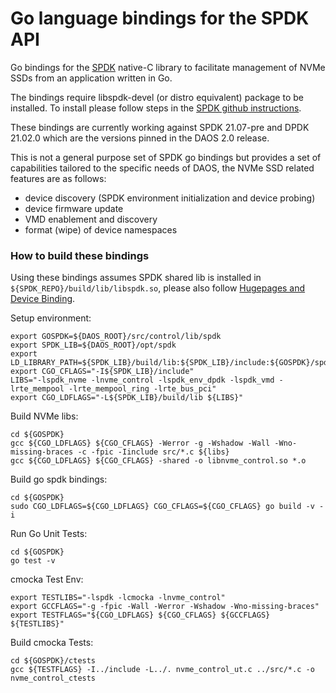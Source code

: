 # Go language bindings for the SPDK API

Go bindings for the [SPDK](https://github.com/spdk/spdk) native-C library
to facilitate management of NVMe SSDs from an application written in Go.

The bindings require libspdk-devel (or distro equivalent) package to be
installed.
To install please follow steps in the
[SPDK github instructions](https://github.com/spdk/spdk).

These bindings are currently working against SPDK 21.07-pre and DPDK 21.02.0
which are the versions pinned in the DAOS 2.0 release.

This is not a general purpose set of SPDK go bindings but provides a set of
capabilities tailored to the specific needs of DAOS, the NVMe SSD related
features are as follows:

* device discovery (SPDK environment initialization and device probing)
* device firmware update
* VMD enablement and discovery
* format (wipe) of device namespaces

### How to build these bindings

Using these bindings assumes SPDK shared lib is installed in
`${SPDK_REPO}/build/lib/libspdk.so`, please also follow
[Hugepages and Device Binding](https://github.com/spdk/spdk#hugepages-and-device-binding).

Setup environment:

    export GOSPDK=${DAOS_ROOT}/src/control/lib/spdk
    export SPDK_LIB=${DAOS_ROOT}/opt/spdk
    export LD_LIBRARY_PATH=${SPDK_LIB}/build/lib:${SPDK_LIB}/include:${GOSPDK}/spdk:${LD_LIBRARY_PATH}
    export CGO_CFLAGS="-I${SPDK_LIB}/include"
    LIBS="-lspdk_nvme -lnvme_control -lspdk_env_dpdk -lspdk_vmd -lrte_mempool -lrte_mempool_ring -lrte_bus_pci"
    export CGO_LDFLAGS="-L${SPDK_LIB}/build/lib ${LIBS}"

Build NVMe libs:

    cd ${GOSPDK}
    gcc ${CGO_LDFLAGS} ${CGO_CFLAGS} -Werror -g -Wshadow -Wall -Wno-missing-braces -c -fpic -Iinclude src/*.c ${libs}
    gcc ${CGO_LDFLAGS} ${CGO_CFLAGS} -shared -o libnvme_control.so *.o

Build go spdk bindings:

    cd ${GOSPDK}
    sudo CGO_LDFLAGS=${CGO_LDFLAGS} CGO_CFLAGS=${CGO_CFLAGS} go build -v -i

Run Go Unit Tests:

    cd ${GOSPDK}
    go test -v

cmocka Test Env:

    export TESTLIBS="-lspdk -lcmocka -lnvme_control"
    export GCCFLAGS="-g -fpic -Wall -Werror -Wshadow -Wno-missing-braces"
    export TESTFLAGS="${CGO_LDFLAGS} ${CGO_CFLAGS} ${GCCFLAGS} ${TESTLIBS}"

Build cmocka Tests:

    cd ${GOSPDK}/ctests
    gcc ${TESTFLAGS} -I../include -L../. nvme_control_ut.c ../src/*.c -o nvme_control_ctests
